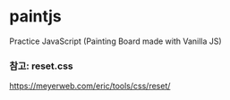 # paintjs
Practice JavaScript (Painting Board made with Vanilla JS)

### 참고: reset.css
https://meyerweb.com/eric/tools/css/reset/